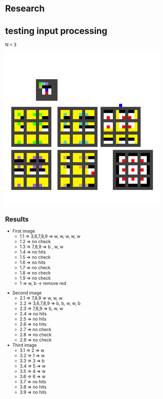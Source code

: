 # Research

# testing input processing

N = 3

![inner works](images/inner-works.png)

## Results

- First image
  - 1.1 => 3,6,7,8,9 => w, w, w, w, w
  - 1.2 => no check
  - 1.3 => 7,8,9 => b , w, w
  - 1.4 => no hits
  - 1.5 => no check
  - 1.6 => no hits
  - 1.7 => no check
  - 1.8 => no check
  - 1.9 => no check
  - 1 => w, b -> remove red

* Second image
  - 2.1 => 7,8,9 => w, w, w
  - 2.2 => 3,6,7,8,9 => b, b, w, w, b
  - 2.3 => 7,8,9 => b, w, w
  - 2.4 => no hits
  - 2.5 => no hits
  - 2.6 => no hits
  - 2.7 => no check
  - 2.8 => no check
  - 2.9 => no check
* Third image
  - 3.1 => 2 => w
  - 3.2 => 1 => w
  - 3.3 => 3 => b
  - 3.4 => 5 => w
  - 3.5 => 4 => w
  - 3.6 => 6 => w
  - 3.7 => no hits
  - 3.8 => no hits
  - 3.9 => no hits
